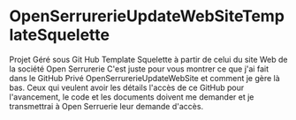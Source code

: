 # OpenSerrurerieUpdateWebSiteTemplateSquelette
Projet Géré sous Git Hub Template Squelette à partir de celui du site Web de la société Open Serrurerie
C'est juste pour vous montrer ce que j'ai fait dans le GitHub Privé OpenSerrurerieUpdateWebSite et comment je gère là bas.
Ceux qui veulent avoir les détails l'accès de ce GitHub pour l'avancement, le code et les documents doivent me demander et je transmettrai à Open Serruerie leur demande d'accès.
